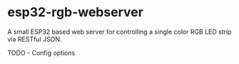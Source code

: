 # esp32-rgb-webserver
A small ESP32 based web server for controlling a single color RGB LED strip via RESTful JSON.

TODO - Config options
